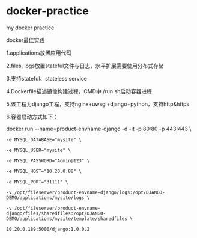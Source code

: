 # docker-practice
my docker practice

docker最佳实践

1.applications放置应用代码 

2.files, logs放置stateful文件与日志，水平扩展需要使用分布式存储 

3.支持stateful、stateless service 

4.Dockerfile描述镜像构建过程，CMD中./run.sh启动容器进程 

5.该工程为django工程，支持nginx+uwsgi+django+python，支持http&https 

6.容器启动方式如下： 

docker run --name=product-envname-django -d -it -p 80:80 -p 443:443 \ 

    -e MYSQL_DATABASE="mysite" \ 
    
    -e MYSQL_USER="mysite" \ 
    
    -e MYSQL_PASSWORD="Admin@123" \ 
    
    -e MYSQL_HOST="10.20.0.88" \ 
    
    -e MYSQL_PORT="31111" \ 
    
    -v /opt/fileserver/product-envname-django/logs:/opt/DJANGO-DEMO/applications/mysite/logs \ 
    
    -v /opt/fileserver/product-envname-django/files/sharedfiles:/opt/DJANGO-DEMO/applications/mysite/template/sharedfiles \ 
    
    10.20.0.189:5000/django:1.0.0.2 
    
